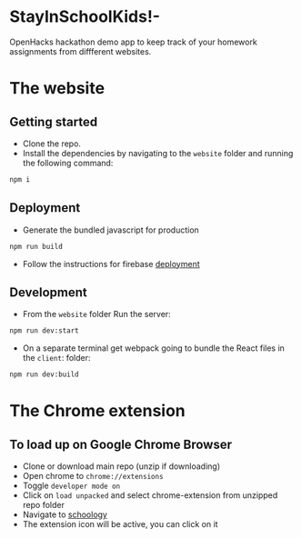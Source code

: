 # StayInSchoolKids!-
OpenHacks hackathon demo app to keep track of your homework assignments from diffferent websites.

# The website 

## Getting started
- Clone the repo.
- Install the dependencies by navigating to the `website` folder and running the following command:
```bash
npm i
```
## Deployment 
- Generate the bundled javascript for production
```bash
npm run build
```
- Follow the instructions for firebase [deployment](https://firebase.google.com/docs/web/setup)

## Development
- From the `website` folder Run the server:
```bash
npm run dev:start
```
- On a separate terminal get webpack going to bundle the React files in the `client`: folder:
```bash
npm run dev:build
```

# The Chrome extension

## To load up on Google Chrome Browser

- Clone or download main repo (unzip if downloading)
- Open chrome to `chrome://extensions`
- Toggle `developer mode on`
- Click on `load unpacked` and select chrome-extension from unzipped repo folder
- Navigate to [schoology](https://www.schoology.com) 
- The extension icon will be active, you can click on it